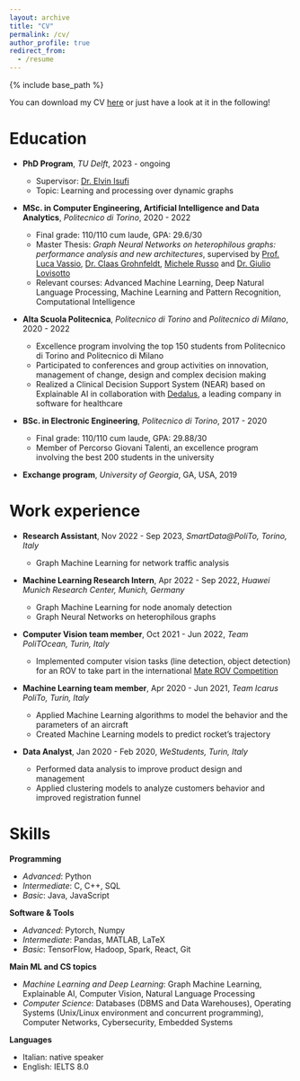 ```yaml
---
layout: archive
title: "CV"
permalink: /cv/
author_profile: true
redirect_from:
  - /resume
---
```


{% include base_path %}


You can download my CV <a href="../files/Resume.pdf" target="_blank">here</a> or just have a look at it in the following!

Education
======
* **PhD Program**, *TU Delft*, 2023 - ongoing
  * Supervisor: [Dr. Elvin Isufi](https://sites.google.com/site/elvinisufihp/)
  * Topic: Learning and processing over dynamic graphs

* **MSc. in Computer Engineering, Artificial Intelligence and Data Analytics**, *Politecnico di Torino*, 2020 - 2022  
  * Final grade: 110/110 cum laude, GPA: 29.6/30
  * Master Thesis: *Graph Neural Networks on heterophilous graphs: performance analysis and new architectures*, supervised by [Prof. Luca Vassio](https://www.telematica.polito.it/member/luca-vassio/), [Dr. Claas Grohnfeldt](https://scholar.google.de/citations?user=wcbFVEQAAAAJ&hl=en), [Michele Russo](https://scholar.google.com/citations?user=5_C0fiQAAAAJ&hl=it) and [Dr. Giulio Lovisotto](https://giuliolovisotto.github.io/)
  * Relevant courses: Advanced Machine Learning, Deep Natural Language Processing, Machine Learning and Pattern Recognition, Computational Intelligence

* **Alta Scuola Politecnica**, *Politecnico di Torino* and *Politecnico di Milano*, 2020 - 2022  
  * Excellence program involving the top 150 students from Politecnico di Torino and Politecnico di Milano
  * Participated to conferences and group activities on innovation, management of change, design
and complex decision making
  * Realized a Clinical Decision Support System (NEAR) based on Explainable AI in collaboration with [Dedalus](https://www.dedalus.com/global/en/), a leading company in software for healthcare

* **BSc. in Electronic Engineering**, *Politecnico di Torino*, 2017 - 2020 
  * Final grade: 110/110 cum laude, GPA: 29.88/30
  * Member of Percorso Giovani Talenti, an excellence program involving the best 200 students in the university

* **Exchange program**, *University of Georgia*, GA, USA, 2019 

Work experience
======

* **Research Assistant**, Nov 2022 - Sep 2023, *SmartData@PoliTo, Torino, Italy*
  * Graph Machine Learning for network traffic analysis

* **Machine Learning Research Intern**, Apr 2022 - Sep 2022, *Huawei Munich Research Center, Munich, Germany*
  * Graph Machine Learning for node anomaly detection
  * Graph Neural Networks on heterophilous graphs

* **Computer Vision team member**, Oct 2021 - Jun 2022, *Team PoliTOcean, Turin, Italy*    
  * Implemented computer vision tasks (line detection, object detection) for an ROV to take part in the international [Mate ROV Competition](https://materovcompetition.org/)

* **Machine Learning team member**, Apr 2020 - Jun 2021, *Team Icarus PoliTo, Turin, Italy*    
  * Applied Machine Learning algorithms to model the behavior and the parameters of an aircraft
  * Created Machine Learning models to predict rocket’s trajectory

* **Data Analyst**, Jan 2020 - Feb 2020, *WeStudents, Turin, Italy*    
  * Performed data analysis to improve product design and management
  * Applied clustering models to analyze customers behavior and improved registration funnel

  
Skills
======

**Programming**
* *Advanced*: Python
* *Intermediate*: C, C++, SQL
* *Basic*: Java, JavaScript

**Software & Tools**
* *Advanced*: Pytorch, Numpy
* *Intermediate*: Pandas, MATLAB, LaTeX
* *Basic*: TensorFlow, Hadoop, Spark, React, Git


**Main ML and CS topics**
* *Machine Learning and Deep Learning*: Graph Machine Learning, Explainable AI, Computer Vision, Natural Language Processing
* *Computer Science*: Databases (DBMS and Data Warehouses), Operating Systems (Unix/Linux environment and concurrent programming), Computer Networks, Cybersecurity, Embedded Systems

**Languages**
* Italian: native speaker
* English: IELTS 8.0